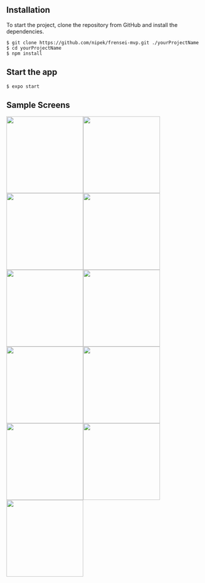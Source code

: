 ## Installation

To start the project, clone the repository from GitHub and install the dependencies.

```
$ git clone https://github.com/nipek/frensei-mvp.git ./yourProjectName 
$ cd yourProjectName
$ npm install
```


## Start the app

```
$ expo start
```
## Sample Screens

<img src="https://res.cloudinary.com/nipek/image/upload/v1549979846/Screenshot_2019-02-12-14-40-56.png" width="200" /><img src="https://res.cloudinary.com/nipek/image/upload/v1549979846/Screenshot_2019-02-12-14-40-50.png" width="200" /><img src="https://res.cloudinary.com/nipek/image/upload/v1549979853/Screenshot_2019-02-12-14-42-52.png" width="200" /><img src="https://res.cloudinary.com/nipek/image/upload/v1549979846/Screenshot_2019-02-12-14-43-02.png" width="200" /><img src="https://res.cloudinary.com/nipek/image/upload/v1549979861/Screenshot_2019-02-12-14-48-53.png" width="200" /><img src="https://res.cloudinary.com/nipek/image/upload/v1549979860/Screenshot_2019-02-12-14-44-04.png" width="200" /><img src="https://res.cloudinary.com/nipek/image/upload/v1549979861/Screenshot_2019-02-12-14-49-09.png" width="200" /><img src="https://res.cloudinary.com/nipek/image/upload/v1549979856/Screenshot_2019-02-12-14-43-33.png" width="200" /><img src="https://res.cloudinary.com/nipek/image/upload/v1549979853/Screenshot_2019-02-12-14-43-15.png" width="200" /><img src="https://res.cloudinary.com/nipek/image/upload/v1549979847/Screenshot_2019-02-12-14-43-42.png" width="200" /><img src="https://res.cloudinary.com/nipek/image/upload/v1549979850/Screenshot_2019-02-12-14-44-31.png" width="200" />